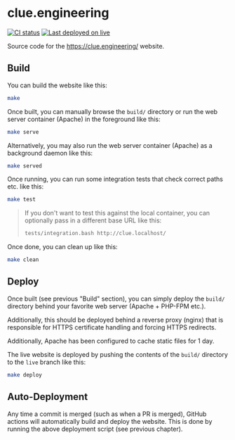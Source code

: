 # clue.engineering

[![CI status](https://github.com/clue/clue.engineering/actions/workflows/ci.yml/badge.svg)](https://github.com/clue/clue.engineering/actions)
[![Last deployed on `live`](https://img.shields.io/github/last-commit/clue/clue.engineering/live?label=last%20deployed&logo=github)](https://github.com/clue/clue.engineering/tree/live)

Source code for the https://clue.engineering/ website.

## Build

You can build the website like this:

```bash
make
```

Once built, you can manually browse the `build/` directory or run the web server
container (Apache) in the foreground like this:

```bash
make serve
```

Alternatively, you may also run the web server container (Apache) as a
background daemon like this:

```bash
make served
```

Once running, you can run some integration tests that check correct paths etc.
like this:

```bash
make test
```

> If you don't want to test this against the local container, you can optionally
> pass in a different base URL like this:
>
> ```bash
> tests/integration.bash http://clue.localhost/
> ```

Once done, you can clean up like this:

```bash
make clean
```

## Deploy

Once built (see previous "Build" section), you can simply deploy the `build/`
directory behind your favorite web server (Apache + PHP-FPM etc.).

Additionally, this should be deployed behind a reverse proxy (nginx) that is
responsible for HTTPS certificate handling and forcing HTTPS redirects.

Additionally, Apache has been configured to cache static files for 1 day.

The live website is deployed by pushing the contents of the `build/` directory to
the `live` branch like this:

```bash
make deploy
```

## Auto-Deployment

Any time a commit is merged (such as when a PR is merged), GitHub actions will
automatically build and deploy the website. This is done by running the above
deployment script (see previous chapter).
